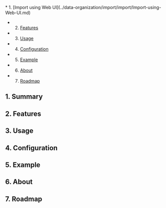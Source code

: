 <!-- vscode-markdown-toc -->* 1. [Import using Web UI](../data-organization/import/import/Import-using-Web-UI.md)
* 2. [Features](#Features)
* 3. [Usage](#Usage)
* 4. [Configuration](#Configuration)
* 5. [Example](#Example)
* 6. [About](#About)
* 7. [Roadmap](#Roadmap)

<!-- vscode-markdown-toc-config
	numbering=true
	autoSave=true
	/vscode-markdown-toc-config -->
<!-- /vscode-markdown-toc -->

##  1. <a name='Summary'></a>Summary 
##  2. <a name='Features'></a>Features 
##  3. <a name='Usage'></a>Usage
##  4. <a name='Configuration'></a>Configuration 
##  5. <a name='Example'></a>Example 
##  6. <a name='About'></a>About
##  7. <a name='Roadmap'></a>Roadmap